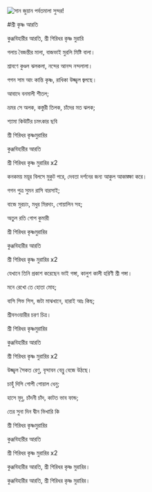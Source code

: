 ![সান জুয়ান পর্বতমালা সুন্দর!](lib/assets/images/artis/img.png "সান জুয়ান পর্বতমালা")

#শ্রী কৃষ্ণ আরতি

কুঞ্জবিহারীর আরতি, শ্রী গিরিধর কৃষ্ণ মুরারি
 
গলায় বৈজন্তীর মালা, বাজভাই মুরলি মিষ্টি বালা।

শ্রাবণে কুণ্ডল ঝলকলা, নন্দের আনন্দ নন্দলালা।

গগন সাম আং কান্তি কৃষ্ণ, রাধিকা উজ্জ্বল জ্বলছে।

আবাদে বনমালী শীতল;

ভ্রমর সে অলক, কস্তুরী তিলক, চাঁদের মত ঝলক;

শ্যামা কিউটির চমৎকার ছবি

শ্রী গিরিধর কৃষ্ণমুরারির

কুঞ্জবিহারীর আরতি

শ্রী গিরিধর কৃষ্ণ মুরারির x2

কনকময় ময়ূর বিলসে মুকুট পরে, দেবতা দর্শনের জন্য আকুল আকাঙ্ক্ষা করে।

গগন পুত্র সুমন রাসি বারসাই;

বাজে মুরচাং, মধুর মিরদাং, গোয়ালিন সহ;

অতুল রতি গোপ কুমারী

শ্রী গিরিধর কৃষ্ণমুরারির

কুঞ্জবিহারীর আরতি

শ্রী গিরিধর কৃষ্ণ মুরারির x2

যেখানে তিনি প্রকাশ করেছেন ভাই গঙ্গা, কালুশ কালী হরিণী শ্রী গঙ্গা।

মনে রেখো তে হোতা মোহ;

বাসি সিভ সিস, জটা মাঝখানে, হারাই আঃ কিছ;

শ্রীবনওয়ারীর চরণ চিত্র।

শ্রী গিরিধর কৃষ্ণমুরারির

কুঞ্জবিহারীর আরতি

শ্রী গিরিধর কৃষ্ণ মুরারির x2

উজ্জ্বল সৈকত রেণু, বৃন্দাবন বেন্নু বেজে উঠছে।

চাহুঁ দিসি গোপী গোয়াল ধেনু;

হাসে মৃদু, চাঁদনী চাঁদ, কাটত ভাব ফান্ড;

তের সুনা দিন দ্বীন ভিখারি কি

শ্রী গিরিধর কৃষ্ণমুরারির

কুঞ্জবিহারীর আরতি

শ্রী গিরিধর কৃষ্ণ মুরারির x2

কুঞ্জবিহারীর আরতি, শ্রী গিরিধর কৃষ্ণ মুরারির।

কুঞ্জবিহারীর আরতি, শ্রী গিরিধর কৃষ্ণ মুরারির।
